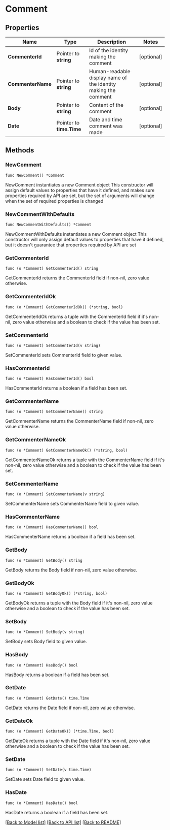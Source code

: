 # Comment

## Properties

Name | Type | Description | Notes
------------ | ------------- | ------------- | -------------
**CommenterId** | Pointer to **string** | Id of the identity making the comment | [optional] 
**CommenterName** | Pointer to **string** | Human-readable display name of the identity making the comment | [optional] 
**Body** | Pointer to **string** | Content of the comment | [optional] 
**Date** | Pointer to **time.Time** | Date and time comment was made | [optional] 

## Methods

### NewComment

`func NewComment() *Comment`

NewComment instantiates a new Comment object
This constructor will assign default values to properties that have it defined,
and makes sure properties required by API are set, but the set of arguments
will change when the set of required properties is changed

### NewCommentWithDefaults

`func NewCommentWithDefaults() *Comment`

NewCommentWithDefaults instantiates a new Comment object
This constructor will only assign default values to properties that have it defined,
but it doesn't guarantee that properties required by API are set

### GetCommenterId

`func (o *Comment) GetCommenterId() string`

GetCommenterId returns the CommenterId field if non-nil, zero value otherwise.

### GetCommenterIdOk

`func (o *Comment) GetCommenterIdOk() (*string, bool)`

GetCommenterIdOk returns a tuple with the CommenterId field if it's non-nil, zero value otherwise
and a boolean to check if the value has been set.

### SetCommenterId

`func (o *Comment) SetCommenterId(v string)`

SetCommenterId sets CommenterId field to given value.

### HasCommenterId

`func (o *Comment) HasCommenterId() bool`

HasCommenterId returns a boolean if a field has been set.

### GetCommenterName

`func (o *Comment) GetCommenterName() string`

GetCommenterName returns the CommenterName field if non-nil, zero value otherwise.

### GetCommenterNameOk

`func (o *Comment) GetCommenterNameOk() (*string, bool)`

GetCommenterNameOk returns a tuple with the CommenterName field if it's non-nil, zero value otherwise
and a boolean to check if the value has been set.

### SetCommenterName

`func (o *Comment) SetCommenterName(v string)`

SetCommenterName sets CommenterName field to given value.

### HasCommenterName

`func (o *Comment) HasCommenterName() bool`

HasCommenterName returns a boolean if a field has been set.

### GetBody

`func (o *Comment) GetBody() string`

GetBody returns the Body field if non-nil, zero value otherwise.

### GetBodyOk

`func (o *Comment) GetBodyOk() (*string, bool)`

GetBodyOk returns a tuple with the Body field if it's non-nil, zero value otherwise
and a boolean to check if the value has been set.

### SetBody

`func (o *Comment) SetBody(v string)`

SetBody sets Body field to given value.

### HasBody

`func (o *Comment) HasBody() bool`

HasBody returns a boolean if a field has been set.

### GetDate

`func (o *Comment) GetDate() time.Time`

GetDate returns the Date field if non-nil, zero value otherwise.

### GetDateOk

`func (o *Comment) GetDateOk() (*time.Time, bool)`

GetDateOk returns a tuple with the Date field if it's non-nil, zero value otherwise
and a boolean to check if the value has been set.

### SetDate

`func (o *Comment) SetDate(v time.Time)`

SetDate sets Date field to given value.

### HasDate

`func (o *Comment) HasDate() bool`

HasDate returns a boolean if a field has been set.


[[Back to Model list]](../README.md#documentation-for-models) [[Back to API list]](../README.md#documentation-for-api-endpoints) [[Back to README]](../README.md)


